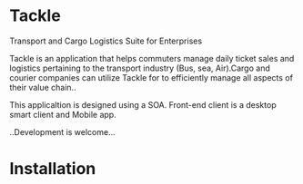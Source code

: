 Tackle
======

Transport and Cargo Logistics Suite for Enterprises

Tackle is an application that helps commuters manage daily ticket sales and logistics pertaining to the transport industry (Bus, sea, Air).Cargo and courier companies can utilize Tackle for to efficiently manage all aspects of their value chain..

This applicaltion is designed using a SOA. Front-end client is a desktop smart client and Mobile app.

..Development is welcome...

Installation
============
